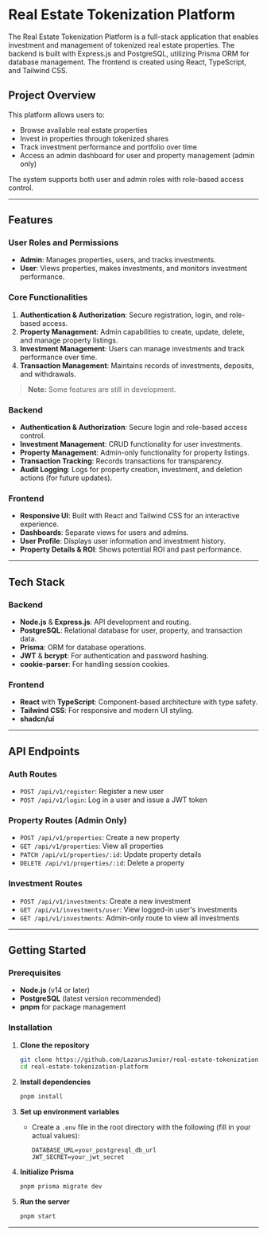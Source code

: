 # Real Estate Tokenization Platform

The Real Estate Tokenization Platform is a full-stack application that enables investment and management of tokenized real estate properties. The backend is built with Express.js and PostgreSQL, utilizing Prisma ORM for database management. The frontend is created using React, TypeScript, and Tailwind CSS.

## Project Overview

This platform allows users to:
- Browse available real estate properties
- Invest in properties through tokenized shares
- Track investment performance and portfolio over time
- Access an admin dashboard for user and property management (admin only)

The system supports both user and admin roles with role-based access control.

---

## Features

### User Roles and Permissions
- **Admin**: Manages properties, users, and tracks investments.
- **User**: Views properties, makes investments, and monitors investment performance.

### Core Functionalities
1. **Authentication & Authorization**: Secure registration, login, and role-based access.
2. **Property Management**: Admin capabilities to create, update, delete, and manage property listings.
3. **Investment Management**: Users can manage investments and track performance over time.
4. **Transaction Management**: Maintains records of investments, deposits, and withdrawals.

> **Note:** Some features are still in development.

### Backend
- **Authentication & Authorization**: Secure login and role-based access control.
- **Investment Management**: CRUD functionality for user investments.
- **Property Management**: Admin-only functionality for property listings.
- **Transaction Tracking**: Records transactions for transparency.
- **Audit Logging**: Logs for property creation, investment, and deletion actions (for future updates).

### Frontend
- **Responsive UI**: Built with React and Tailwind CSS for an interactive experience.
- **Dashboards**: Separate views for users and admins.
- **User Profile**: Displays user information and investment history.
- **Property Details & ROI**: Shows potential ROI and past performance.

---

## Tech Stack

### Backend
- **Node.js** & **Express.js**: API development and routing.
- **PostgreSQL**: Relational database for user, property, and transaction data.
- **Prisma**: ORM for database operations.
- **JWT** & **bcrypt**: For authentication and password hashing.
- **cookie-parser**: For handling session cookies.

### Frontend
- **React** with **TypeScript**: Component-based architecture with type safety.
- **Tailwind CSS**: For responsive and modern UI styling.
- **shadcn/ui**

---

## API Endpoints

### Auth Routes
- `POST /api/v1/register`: Register a new user
- `POST /api/v1/login`: Log in a user and issue a JWT token

### Property Routes (Admin Only)
- `POST /api/v1/properties`: Create a new property
- `GET /api/v1/properties`: View all properties
- `PATCH /api/v1/properties/:id`: Update property details
- `DELETE /api/v1/properties/:id`: Delete a property

### Investment Routes
- `POST /api/v1/investments`: Create a new investment
- `GET /api/v1/investments/user`: View logged-in user's investments
- `GET /api/v1/investments`: Admin-only route to view all investments

---

## Getting Started

### Prerequisites
- **Node.js** (v14 or later)
- **PostgreSQL** (latest version recommended)
- **pnpm** for package management

### Installation

1. **Clone the repository**
    ```bash
    git clone https://github.com/LazarusJunior/real-estate-tokenization-platform.git
    cd real-estate-tokenization-platform
    ```

2. **Install dependencies**
    ```bash
    pnpm install
    ```

3. **Set up environment variables**
   - Create a `.env` file in the root directory with the following (fill in your actual values):
      ```env
      DATABASE_URL=your_postgresql_db_url
      JWT_SECRET=your_jwt_secret
      ```

4. **Initialize Prisma**
    ```bash
    pnpm prisma migrate dev
    ```

5. **Run the server**
    ```bash
    pnpm start
    ```

---
